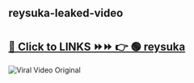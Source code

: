 
 ## reysuka-leaked-video 

# <h2><a href="https://clipsfans.com/reysuka&ref=git">🔗 Click to LINKS ⏩⏩ 👉 🟢 reysuka </a></h2>

<a href="https://clipsfans.com/reysuka&ref=git" rel="nofollow" data-target="animated-image.originalLink"><img src="https://i.ibb.co.com/xMMVF88/686577567.gif" alt="Viral Video Original" style="max-width: 100%; display: inline-block;" data-target="animated-image.originalImage"></a>

